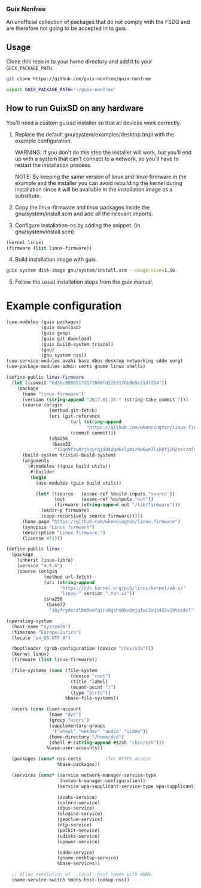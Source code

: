 ### Guix Nonfree

An unofficial collection of packages that do not comply with the FSDG and are
therefore not going to be accepted in to guix.

## Usage

Clone this repo in to your home directory and add it to your `GUIX_PACKAGE_PATH`.

```sh
git clone https://github.com/guix-nonfree/guix-nonfree

export GUIX_PACKAGE_PATH='~/guix-nonfree'
```

## How to run GuixSD on any hardware

You'll need a custom guixsd installer so that all devices work correctly.

1. Replace the default gnu/system/examples/desktop.tmpl with the example
   configuration.

   WARNING: If you don't do this step the installer will work, but you'll end up
   with a system that can't connect to a network, so you'll have to restart the
   installation process.

   NOTE: By keeping the same version of linux and linux-firmware in the example
   and the installer you can avoid rebuilding the kernel during installation
   since it will be available in the installation image as a substitute.

2. Copy the linux-firmware and linux packages inside the gnu/system/install.scm
   and add all the relevant imports.
3. Configure installation-os by adding the snippet. (in gnu/system/install.scm)

```scheme
(kernel linux)
(firmware (list linux-firmware))
```

4. Build installation image with guix.

```sh
guix system disk-image gnu/system/install.scm --image-size=1.1G
```

5. Follow the usual installation steps from the guix manual.


# Example configuration

```scheme
(use-modules (guix packages)
             (guix download)
             (guix gexp)
             (guix git-download)
             (guix build-system trivial)
             (gnu)
             (gnu system nss))
(use-service-modules avahi base dbus desktop networking sddm xorg)
(use-package-modules admin certs gnome linux shells)

(define-public linux-firmware
  (let ((commit "6d3bc8886517d171068fd1263176b8b5c51df204"))
    (package
      (name "linux-firmware")
      (version (string-append "2017.01.26-" (string-take commit 7)))
      (source (origin
                (method git-fetch)
                (uri (git-reference
                        (url (string-append
                              "https://github.com/wkennington/linux-firmware"))
                        (commit commit)))
                (sha256
                 (base32
                  "15qm9fzv8rjhzyrqjdd4dqd6slymiz0w6wn7likbfjvh2szczafs"))))
      (build-system trivial-build-system)
      (arguments
       `(#:modules ((guix build utils))
         #:builder
         (begin
           (use-modules (guix build utils))

           (let* ((source   (assoc-ref %build-inputs "source"))
                  (out      (assoc-ref %outputs "out"))
                  (firmware (string-append out "/lib/firmware")))
             (mkdir-p firmware)
             (copy-recursively source firmware)))))
      (home-page "https://github.com/wkennington/linux-firmware")
      (synopsis "Linux firmware")
      (description "Linux firmware.")
      (license #f))))

(define-public linux
  (package
    (inherit linux-libre)
    (version "4.9.6")
    (source (origin
              (method url-fetch)
              (uri (string-append
                    "https://cdn.kernel.org/pub/linux/kernel/v4.x/"
                    "linux-" version ".tar.xz"))
              (sha256
               (base32
                "16yfrydxcdlbm8vmfqirc0gshsbka6mjgfwc2wqs422v19vsz4zl"))))))

(operating-system
  (host-name "system76")
  (timezone "Europe/Zurich")
  (locale "en_US.UTF-8")

  (bootloader (grub-configuration (device "/dev/sda")))
  (kernel linux)
  (firmware (list linux-firmware))

  (file-systems (cons (file-system
                        (device "root")
                        (title 'label)
                        (mount-point "/")
                        (type "btrfs"))
                      %base-file-systems))

  (users (cons (user-account
                (name "dvc")
                (group "users")
                (supplementary-groups
                 '("wheel" "netdev" "audio" "video"))
                (home-directory "/home/dvc")
                (shell #~(string-append #$zsh "/bin/zsh")))
               %base-user-accounts))

  (packages (cons* nss-certs         ;for HTTPS access
                   %base-packages))

  (services (cons* (service network-manager-service-type
                    (network-manager-configuration))
                   (service wpa-supplicant-service-type wpa-supplicant)

                   (avahi-service)
                   (colord-service)
                   (dbus-service)
                   (elogind-service)
                   (geoclue-service)
                   (ntp-service)
                   (polkit-service)
                   (udisks-service)
                   (upower-service)

                   (sddm-service)
                   (gnome-desktop-service)
                   %base-services))

  ;; Allow resolution of '.local' host names with mDNS.
  (name-service-switch %mdns-host-lookup-nss))
```
